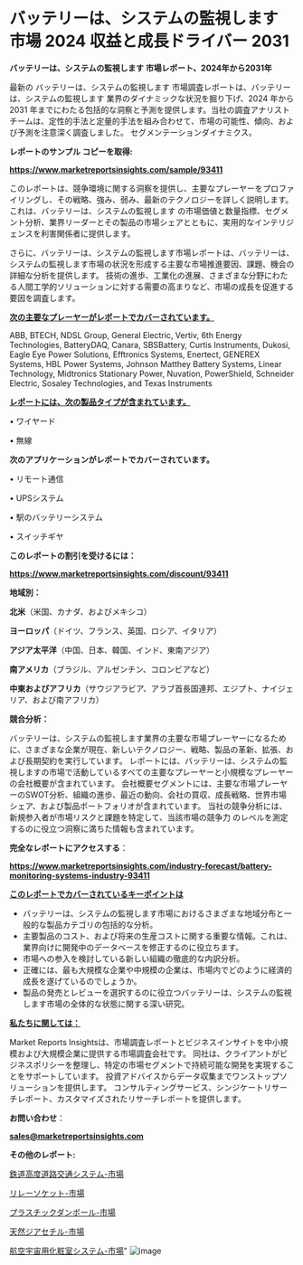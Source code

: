 # バッテリーは、システムの監視します 市場 2024 収益と成長ドライバー 2031

<strong>バッテリーは、システムの監視します 市場レポート、2024年から2031年</strong>

最新の バッテリーは、システムの監視します 市場調査レポートは、バッテリーは、システムの監視します 業界のダイナミックな状況を掘り下げ、2024 年から 2031 年までにわたる包括的な洞察と予測を提供します。当社の調査アナリスト チームは、定性的手法と定量的手法を組み合わせて、市場の可能性、傾向、および予測を注意深く調査しました。 セグメンテーションダイナミクス。



<strong>レポートのサンプル コピーを取得:</strong> <a href=https://www.marketreportsinsights.com/sample/93411>

<strong><u>https://www.marketreportsinsights.com/sample/93411</u></strong></a>

このレポートは、競争環境に関する洞察を提供し、主要なプレーヤーをプロファイリングし、その戦略、強み、弱み、最新のテクノロジーを詳しく説明します。 これは、バッテリーは、システムの監視します の市場価値と数量指標、セグメント分析、業界リーダーとその製品の市場シェアとともに、実用的なインテリジェンスを利害関係者に提供します。

さらに、バッテリーは、システムの監視します市場レポートは、バッテリーは、システムの監視します市場の状況を形成する主要な市場推進要因、課題、機会の詳細な分析を提供します。 技術の進歩、工業化の進展、さまざまな分野にわたる人間工学的ソリューションに対する需要の高まりなど、市場の成長を促進する要因を調査します。



<strong><u>次の主要なプレーヤーがレポートでカバーされています。</u></strong>

ABB, BTECH, NDSL Group, General Electric, Vertiv, 6th Energy Technologies, BatteryDAQ, Canara, SBSBattery, Curtis Instruments, Dukosi, Eagle Eye Power Solutions, Efftronics Systems, Enertect, GENEREX Systems, HBL Power Systems, Johnson Matthey Battery Systems, Linear Technology, Midtronics Stationary Power, Nuvation, PowerShield, Schneider Electric, Sosaley Technologies, and Texas Instruments



<strong><u><b>レポートには、次の製品タイプが含まれています。</b></u></strong>

• ワイヤード

• 無線



<strong><b>次のアプリケーションがレポートでカバーされています。</b></strong>

• リモート通信

• UPSシステム

• 駅のバッテリーシステム

• スイッチギヤ



<strong><b>このレポートの割引を受けるには：</b></strong><a href=https://www.marketreportsinsights.com/discount/93411>

<strong><u>https://www.marketreportsinsights.com/discount/93411</u></strong></a>



<strong>地域別：</strong>



<strong>北米</strong>（米国、カナダ、およびメキシコ）



<strong>ヨーロッパ</strong>（ドイツ、フランス、英国、ロシア、イタリア）



<strong>アジア太平洋</strong>（中国、日本、韓国、インド、東南アジア）



<strong>南アメリカ</strong>（ブラジル、アルゼンチン、コロンビアなど）



<strong>中東およびアフリカ</strong>（サウジアラビア、アラブ首長国連邦、エジプト、ナイジェリア、および南アフリカ）



<strong>競合分析：</strong>

バッテリーは、システムの監視します業界の主要な市場プレーヤーになるために、さまざまな企業が現在、新しいテクノロジー、戦略、製品の革新、拡張、および長期契約を実行しています。 レポートには、バッテリーは、システムの監視しますの市場で活動しているすべての主要なプレーヤーと小規模なプレーヤーの会社概要が含まれています。 会社概要セグメントには、主要な市場プレーヤーのSWOT分析、組織の進歩、最近の動向、会社の買収、成長戦略、世界市場シェア、および製品ポートフォリオが含まれています。 当社の競争分析には、新規参入者が市場リスクと課題を特定して、当該市場の競争力 のレベルを測定するのに役立つ洞察に満ちた情報も含まれています。



<strong>完全なレポートにアクセスする</strong>：

<a href=https://www.marketreportsinsights.com/industry-forecast/battery-monitoring-systems-industry-93411>

<strong><u>https://www.marketreportsinsights.com/industry-forecast/battery-monitoring-systems-industry-93411</u></strong></a>



<strong><u><b>このレポートでカバーされているキーポイントは</b></u></strong>
<ul>
  <li>バッテリーは、システムの監視します市場におけるさまざまな地域分布と一般的な製品カテゴリの包括的な分析。</li>
  <li>主要製品のコスト、および将来の生産コストに関する重要な情報。これは、業界向けに開発中のデータベースを修正するのに役立ちます。</li>
  <li>市場への参入を検討している新しい組織の徹底的な内訳分析。</li>
  <li>正確には、最も大規模な企業や中規模の企業は、市場内でどのように経済的成長を遂げているのでしょうか。</li>
  <li>製品の発売とレビューを選択するのに役立つバッテリーは、システムの監視します市場の全体的な状態に関する深い研究。</li>
</ul>


<strong><u><b>私たちに関しては：</b></u></strong>

Market Reports Insightsは、市場調査レポートとビジネスインサイトを中小規模および大規模企業に提供する市場調査会社です。 同社は、クライアントがビジネスポリシーを整理し、特定の市場セグメントで持続可能な開発を実現することをサポートしています。 投資アドバイスからデータ収集までワンストップソリューションを提供します。 コンサルティングサービス、シンジケートリサーチレポート、カスタマイズされたリサーチレポートを提供します。



<strong><b>お問い合わせ</b></strong>：

<a href=mailto:sales@marketreportsinsights.com>

<strong><u>sales@marketreportsinsights.com</u></strong></a>



<strong>その他のレポート:</strong>

<a href=https://www.linkedin.com/pulse/鉄道高度道路交通システム-市場-2023-新興市場-将来の動向と市場需要-3p0jf/>鉄道高度道路交通システム-市場</a>

<a href=https://www.linkedin.com/pulse/リレーソケット-市場-2023-swot-分析と成長率-2030-pr-news-hub-fok9f/>リレーソケット-市場</a>

<a href=https://www.linkedin.com/pulse/プラスチックダンボール-市場-2023-最新の-cagr-および成長分析-2030-q2kmf/>プラスチックダンボール-市場</a>

<a href=https://www.linkedin.com/pulse/天然ジアセチル-市場-2023-推進要因と成長機会-2030-pr-news-hub-qlrzc/>天然ジアセチル-市場</a>

<a href=https://www.linkedin.com/pulse/航空宇宙用化粧室システム-市場-2023-競争分析と事業成長-2030-9strf/>航空宇宙用化粧室システム-市場</a>"
![image](https://github.com/gayatriri2/Market-Trends/assets/166717496/5e3243ee-a3e7-4770-9bd9-61b581fd8817)
